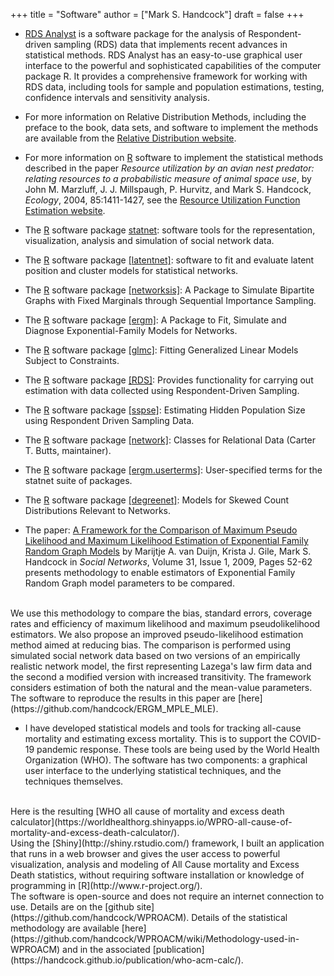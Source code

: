 +++
title = "Software"
author = ["Mark S. Handcock"]
draft = false
+++

-   [RDS Analyst](http://wiki.stat.ucla.edu/hpmrg/index.php/RDS_Analyst_Install) is a software
package for the analysis of Respondent-driven sampling (RDS) data that
implements recent advances in statistical methods. RDS Analyst has an
easy-to-use graphical user interface to the powerful and sophisticated
capabilities of the computer package R. It provides a comprehensive
framework for working with RDS data, including tools for sample and
population estimations, testing, confidence intervals and sensitivity
analysis.

-   For more information on Relative Distribution Methods, including the preface
to the book, data sets, and software to implement the methods are
available from the [Relative Distribution
website](https://github.com/handcock/reldist).

-   For
more information on [R](http://www.r-project.org/) software to implement
the statistical methods described in the paper *Resource utilization by
an avian nest predator: relating resources to a probabilistic measure of
animal space use*, by John M. Marzluff, J. J. Millspaugh, P.
Hurvitz, and Mark S. Handcock, *Ecology*, 2004, 85:1411-1427,
see the [Resource Utilization Function Estimation
website](https://github.com/handcock/ruf).

-   The
[R](http://www.r-project.org/) software package
[statnet](http://statnet.org): software tools for the representation,
visualization, analysis and simulation of social network data.

-   The
[R](http://www.r-project.org/) software package
[[latentnet]](http://cran.r-project.org/web/packages/latentnet):
software to fit and evaluate latent position and cluster models for
statistical networks.

-   The
[R](http://www.r-project.org/) software package
[[networksis]](http://cran.r-project.org/web/packages/networksis):
A Package to Simulate Bipartite Graphs with Fixed Marginals through
Sequential Importance Sampling.

-   The
[R](http://www.r-project.org/) software package
[[ergm]](http://cran.r-project.org/web/packages/ergm): A
Package to Fit, Simulate and Diagnose Exponential-Family Models for
Networks.

-   The
[R](http://www.r-project.org/) software package
[[glmc]](http://cran.r-project.org/web/packages/glmc): Fitting
Generalized Linear Models Subject to Constraints.

-   The [R](http://www.r-project.org/) software package
[[RDS]](http://cran.r-project.org/web/packages/RDS): Provides
functionality for carrying out estimation with data collected using
Respondent-Driven Sampling.

-   The [R](http://www.r-project.org/) software package
[[sspse]](http://cran.r-project.org/web/packages/sspse):
Estimating Hidden Population Size using Respondent Driven Sampling Data.

-   The [R](http://www.r-project.org/) software package
[[network]](http://cran.r-project.org/web/packages/network):
Classes for Relational Data (Carter T. Butts, maintainer).

-   The [R](http://www.r-project.org/) software package
[[ergm.userterms]](http://cran.r-project.org/web/packages/ergm.userterms):
User-specified terms for the statnet suite of packages.

-   The [R](http://www.r-project.org/) software package
[[degreenet]](http://cran.r-project.org/web/packages/degreenet):
Models for Skewed Count Distributions Relevant to Networks.

- The paper:
[A Framework for the Comparison of Maximum Pseudo Likelihood and Maximum Likelihood Estimation of Exponential Family Random Graph
Models](https://doi.org/10.1016/j.socnet.2008.10.003)
by Marijtje A. van Duijn, Krista J. Gile, Mark S. Handcock in *Social Networks*, Volume 31, Issue 1, 2009, Pages 52-62
presents methodology to enable estimators of Exponential Family Random Graph model parameters to be compared.  
<br>
We use this methodology to compare
the bias, standard errors, coverage rates and efficiency of maximum likelihood and maximum pseudolikelihood estimators. We also propose an
improved pseudo-likelihood estimation method aimed at reducing bias. The comparison is performed using simulated social network data based on
two versions of an empirically realistic network model, the first representing Lazega's law firm data and the second a modified version with
increased transitivity. The framework considers estimation of both the natural and the mean-value parameters.
<br>
The software to reproduce the results in this paper are [here](https://github.com/handcock/ERGM_MPLE_MLE).

- I have developed statistical models and tools for tracking all-cause mortality and estimating excess mortality. This is to support the COVID-19 pandemic response. These tools are being used by the World Health Organization (WHO). The software has two components: a graphical user interface to the underlying statistical techniques, and the techniques themselves.  
<br>
Here is the resulting [WHO all cause of mortality and excess death calculator](https://worldhealthorg.shinyapps.io/WPRO-all-cause-of-mortality-and-excess-death-calculator/).  
<br>
Using the [Shiny](http://shiny.rstudio.com/) framework, I built an application that runs in a web browser and gives the user access to powerful visualization, analysis and modeling of All Cause mortality and Excess Death statistics, without requiring software installation or knowledge of programming in [R](http://www.r-project.org/).  
<br>
The software is open-source and does not require an internet connection to use. Details are on the [github site](https://github.com/handcock/WPROACM). Details of the statistical methodology are available [here](https://github.com/handcock/WPROACM/wiki/Methodology-used-in-WPROACM) and in the associated [publication](https://handcock.github.io/publication/who-acm-calc/).  
